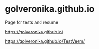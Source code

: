 # golveronika.github.io
Page for tests and resume

https://golveronika.github.io/

https://golveronika.github.io/TestVeem/
